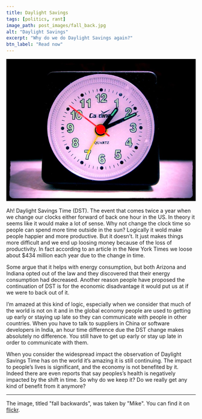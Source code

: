 ```yaml
---
title: Daylight Savings
tags: [politics, rant]
image_path: post_images/fall_back.jpg
alt: "Daylight Savings"
excerpt: "Why do we do Daylight Savings again?"
btn_label: "Read now"
---
```

![fall_back][image]

Ah! Daylight Savings Time (DST). The event that comes twice a year when we change our clocks either forward of back one hour in the US. In theory it seems like it would make a lot of sense. Why not change the clock time so people can spend more time outside in the sun? Logically it wold make people happier and more productive. But it doesn’t. It just makes things more difficult and we end up loosing money because of the loss of productivity. In fact according to an article in the New York Times we loose about $434 million each year due to the change in time.

Some argue that it helps with energy consumption, but both Arizona and Indiana opted out of the law and they discovered that their energy consumption had decreased. Another reason people have proposed the continuation of DST is for the economic disadvantage it would put us at if we were to back out of it.

I’m amazed at this kind of logic, especially when we consider that much of the world is not on it and in the global economy people are used to getting up early or staying up late so they can communicate with people in other countries. When you have to talk to suppliers in China or software developers in India, an hour time difference due the DST change makes absolutely no difference. You still have to get up early or stay up late in order to communicate with them.

When you consider the widespread impact the observation of Daylight Savings Time has on the world it’s amazing it is still continuing. The impact to people’s lives is significant, and the economy is not benefited by it. Indeed there are even reports that say peoples’s health is negatively impacted by the shift in time. So why do we keep it? Do we really get any kind of benefit from it anymore?

---
The image, titled "fall backwards", was taken by "Mike". You can find it on [flickr][flickr].

[image]: /images/post_images/fall_back.jpg
[flickr]: https://www.flickr.com/photos/squeakymarmot/8153119387
